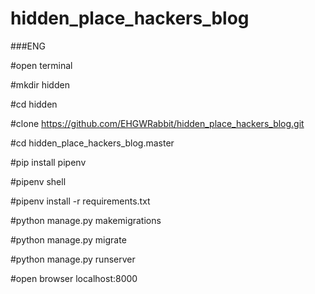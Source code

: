 # hidden_place_hackers_blog
###ENG


#open terminal

#mkdir hidden

#cd hidden

#clone https://github.com/EHGWRabbit/hidden_place_hackers_blog.git

#cd hidden_place_hackers_blog.master

#pip install pipenv 

#pipenv shell

#pipenv install -r requirements.txt 

#python manage.py makemigrations 

#python manage.py migrate

#python  manage.py runserver

#open browser localhost:8000

